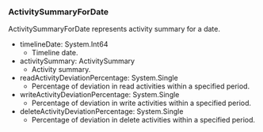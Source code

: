 ### ActivitySummaryForDate
ActivitySummaryForDate represents activity summary for a date.

- timelineDate: System.Int64
  - Timeline date.
- activitySummary: ActivitySummary
  - Activity summary.
- readActivityDeviationPercentage: System.Single
  - Percentage of deviation in read activities within a specified period.
- writeActivityDeviationPercentage: System.Single
  - Percentage of deviation in write activities within a specified period.
- deleteActivityDeviationPercentage: System.Single
  - Percentage of deviation in delete activities within a specified period.
